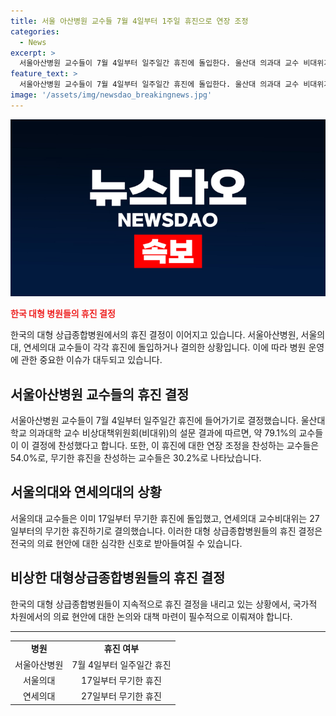 ```yaml
---
title: 서울 아산병원 교수들 7월 4일부터 1주일 휴진으로 연장 조정
categories:
  - News
excerpt: >
  서울아산병원 교수들이 7월 4일부터 일주일간 휴진에 돌입한다. 울산대 의과대 교수 비대위가 실시한 설문에 따르면, 참여 교수 중 79.1%가 휴진에 찬성했고, 그 중 54.0%는 정부 정책에 따라 연장조정을 원했다. 이에 따라 7월 4일부터 휴진이 확정되었으며, 대형 상급종합병원들의 휴진 결정이 이어지고 있다. (150자)
feature_text: >
  서울아산병원 교수들이 7월 4일부터 일주일간 휴진에 돌입한다. 울산대 의과대 교수 비대위가 실시한 설문에 따르면, 참여 교수 중 79.1%가 휴진에 찬성했고, 그 중 54.0%는 정부 정책에 따라 연장조정을 원했다. 이에 따라 7월 4일부터 휴진이 확정되었으며, 대형 상급종합병원들의 휴진 결정이 이어지고 있다. (150자)
image: '/assets/img/newsdao_breakingnews.jpg'
---
```


<p><img src="/assets/img/newsdao_breakingnews.jpg" alt="implanttips 속보" /></p>

<p><b><span style="color: #ee2323;">한국 대형 병원들의 휴진 결정</span></b></p>

<p data-ke-size="size16">한국의 대형 상급종합병원에서의 휴진 결정이 이어지고 있습니다. 서울아산병원, 서울의대, 연세의대 교수들이 각각 휴진에 돌입하거나 결의한 상황입니다. 이에 따라 병원 운영에 관한 중요한 이슈가 대두되고 있습니다.</p>

<h2 data-ke-size="size26">서울아산병원 교수들의 휴진 결정</h2>

<p data-ke-size="size16">서울아산병원 교수들이 7월 4일부터 일주일간 휴진에 들어가기로 결정했습니다. 울산대학교 의과대학 교수 비상대책위원회(비대위)의 설문 결과에 따르면, 약 79.1%의 교수들이 이 결정에 찬성했다고 합니다. 또한, 이 휴진에 대한 연장 조정을 찬성하는 교수들은 54.0%로, 무기한 휴진을 찬성하는 교수들은 30.2%로 나타났습니다.</p>

<h2 data-ke-size="size26">서울의대와 연세의대의 상황</h2>

<p data-ke-size="size16">서울의대 교수들은 이미 17일부터 무기한 휴진에 돌입했고, 연세의대 교수비대위는 27일부터의 무기한 휴진하기로 결의했습니다. 이러한 대형 상급종합병원들의 휴진 결정은 전국의 의료 현안에 대한 심각한 신호로 받아들여질 수 있습니다.</p>

<h2 data-ke-size="size26">비상한 대형상급종합병원들의 휴진 결정</h2>

<p data-ke-size="size16">한국의 대형 상급종합병원들이 지속적으로 휴진 결정을 내리고 있는 상황에서, 국가적 차원에서의 의료 현안에 대한 논의와 대책 마련이 필수적으로 이뤄져야 합니다.</p>

<hr>

<table>
<tbody>
<tr>
<td style="text-align: center; height: 17px;"><b>병원</b></td>
<td style="text-align: center; height: 17px;"><b>휴진 여부</b></td>
</tr>
<tr>
<td style="text-align: center; height: 17px;">서울아산병원</td>
<td style="text-align: center; height: 17px;">7월 4일부터 일주일간 휴진</td>
</tr>
<tr>
<td style="text-align: center; height: 17px;">서울의대</td>
<td style="text-align: center; height: 17px;">17일부터 무기한 휴진</td>
</tr>
<tr>
<td style="text-align: center; height: 17px;">연세의대</td>
<td style="text-align: center; height: 17px;">27일부터 무기한 휴진</td>
</tr>
</tbody>
</table>

